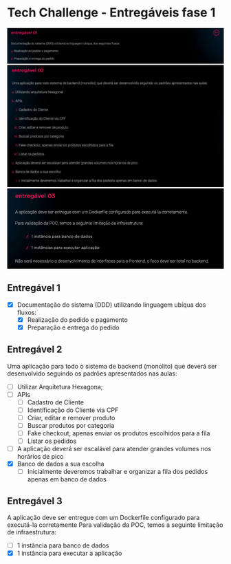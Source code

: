 # Tech Challenge - Entregáveis fase 1

![Entrega 1](../../assets/fase1-entrega1.jpg)
![Entrega 2](../../assets/fase1-entrega2.jpg)
![Entrega 3](../../assets/fase1-entrega3.jpg)

## Entregável 1

- [x] Documentação do sistema (DDD) utilizando linguagem ubíqua dos fluxos:
  - [x] Realização do pedido e pagamento
  - [x] Preparação e entrega do pedido

## Entregável 2

Uma aplicação para todo o sistema de backend (monolito) que deverá ser desenvolvido seguindo os padrões apresentados nas aulas:

- [ ] Utilizar Arquitetura Hexagona;
- [ ] APIs
  - [ ] Cadastro de Cliente
  - [ ] Identificação do Cliente via CPF
  - [ ] Criar, editar e remover produto
  - [ ] Buscar produtos por categoria
  - [ ] Fake checkout, apenas enviar os produtos escolhidos para a fila
  - [ ] Listar os pedidos
- [ ] A aplicação deverá ser escalável para atender grandes volumes nos horários de pico
- [x] Banco de dados a sua escolha
  - [ ] Inicialmente deveremos trabalhar e organizar a fila dos pedidos apenas em banco de dados

## Entregável 3

A aplicação deve ser entregue com um Dockerfile configurado para executá-la corretamente
Para validação da POC, temos a seguinte limitação de infraestrutura:

- [ ] 1 instância para banco de dados
- [x] 1 instância para executar a aplicação
